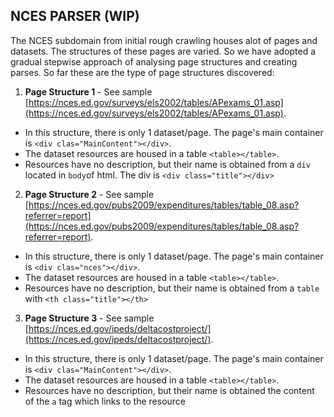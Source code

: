 ## NCES PARSER (WIP)
The NCES subdomain from initial rough crawling houses alot of pages and datasets. The structures of these pages are varied. So we have adopted a gradual stepwise approach of analysing page structures and creating parses.
So far these are the type of page structures discovered:

 1. **Page Structure 1** -  See sample [https://nces.ed.gov/surveys/els2002/tables/APexams_01.asp](https://nces.ed.gov/surveys/els2002/tables/APexams_01.asp). 
 - In this structure, there is only 1 dataset/page. The page's main container is `<div clas="MainContent"></div>`.  
 - The dataset resources are housed in a table `<table></table>`. 
 - Resources have no description, but their name is obtained from a `div` located in `body`of html. The div is `<div class="title"></div>`

 2. **Page Structure 2** -  See sample [https://nces.ed.gov/pubs2009/expenditures/tables/table_08.asp?referrer=report](https://nces.ed.gov/pubs2009/expenditures/tables/table_08.asp?referrer=report). 
 - In this structure, there is only 1 dataset/page. The page's main container is `<div clas="nces"></div>`.  
 - The dataset resources are housed in a table `<table></table>`. 
 - Resources have no description, but their name is obtained from a `table` with `<th class="title"></th>`

  3. **Page Structure 3** -  See sample [https://nces.ed.gov/ipeds/deltacostproject/](https://nces.ed.gov/ipeds/deltacostproject/). 
 - In this structure, there is only 1 dataset/page. The page's main container is `<div clas="MainContent"></div>`.  
 - The dataset resources are housed in a table `<table></table>`. 
 - Resources have no description, but their name is obtained the content of the `a` tag which links to the resource